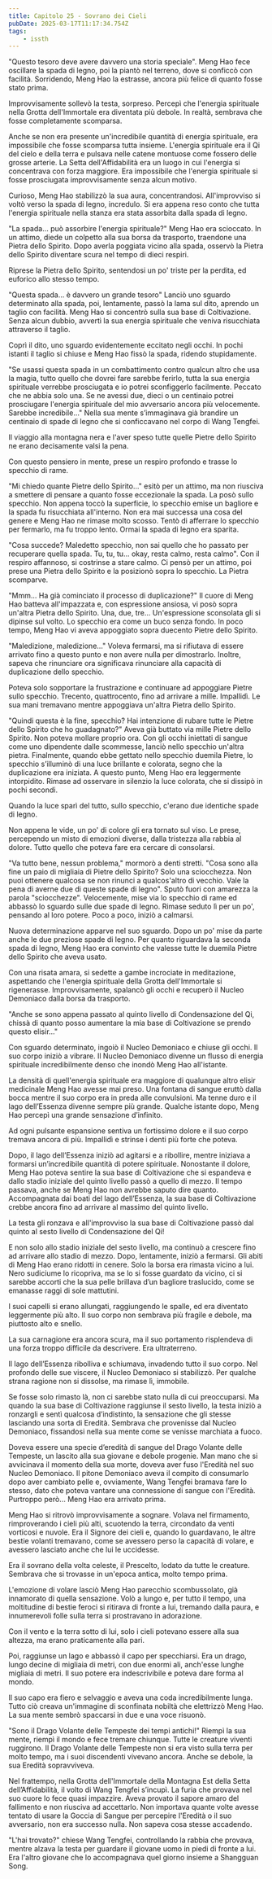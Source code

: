 ```yaml
---
title: Capitolo 25 - Sovrano dei Cieli
pubDate: 2025-03-17T11:17:34.754Z
tags:
    - issth
---
```



"Questo tesoro deve avere davvero una storia speciale". Meng Hao fece oscillare la spada di legno, poi la piantò nel terreno, dove si conficcò con facilità. Sorridendo, Meng Hao la estrasse, ancora più felice di quanto fosse stato prima.


Improvvisamente sollevò la testa, sorpreso. Percepì che l'energia spirituale nella Grotta dell'Immortale era diventata più debole. In realtà, sembrava che fosse completamente scomparsa.


Anche se non era presente un'incredibile quantità di energia spirituale, era impossibile che fosse scomparsa tutta insieme. L'energia spirituale era il Qi del cielo e della terra e pulsava nelle catene montuose come fossero delle grosse arterie. La Setta dell'Affidabilità era un luogo in cui l'energia si concentrava con forza maggiore. Era impossibile che l'energia spirituale si fosse prosciugata improvvisamente senza alcun motivo.


Curioso, Meng Hao stabilizzò la sua aura, concentrandosi. All'improvviso si voltò verso la spada di legno, incredulo. Si era appena reso conto che tutta l'energia spirituale nella stanza era stata assorbita dalla spada di legno.


"La spada... può assorbire l'energia spirituale?" Meng Hao era scioccato. In un attimo, diede un colpetto alla sua borsa da trasporto, traendone una Pietra dello Spirito. Dopo averla poggiata vicino alla spada, osservò la Pietra dello Spirito diventare scura nel tempo di dieci respiri.


Riprese la Pietra dello Spirito, sentendosi un po' triste per la perdita, ed euforico allo stesso tempo.


"Questa spada... è davvero un grande tesoro" Lanciò uno sguardo determinato alla spada, poi, lentamente, passò la lama sul dito, aprendo un taglio con facilità. Meng Hao si concentrò sulla sua base di Coltivazione. Senza alcun dubbio, avvertì la sua energia spirituale che veniva risucchiata attraverso il taglio.


Coprì il dito, uno sguardo evidentemente eccitato negli occhi. In pochi istanti il taglio si chiuse e Meng Hao fissò la spada, ridendo stupidamente.


"Se usassi questa spada in un combattimento contro qualcun altro che usa la magia, tutto quello che dovrei fare sarebbe ferirlo, tutta la sua energia spirituale verrebbe prosciugata e io potrei sconfiggerlo facilmente. Peccato che ne abbia solo una. Se ne avessi due, dieci o un centinaio potrei prosciugare l'energia spirituale del mio avversario ancora più velocemente. Sarebbe incredibile..." Nella sua mente s’immaginava già brandire un centinaio di spade di legno che si conficcavano nel corpo di Wang Tengfei.


Il viaggio alla montagna nera e l'aver speso tutte quelle Pietre dello Spirito ne erano decisamente valsi la pena.


Con questo pensiero in mente, prese un respiro profondo e trasse lo specchio di rame.


"Mi chiedo quante Pietre dello Spirito..." esitò per un attimo, ma non riusciva a smettere di pensare a quanto fosse eccezionale la spada. La posò sullo specchio. Non appena toccò la superficie, lo specchio emise un bagliore e la spada fu risucchiata all'interno. Non era mai successa una cosa del genere e Meng Hao ne rimase molto scosso. Tentò di afferrare lo specchio per fermarlo, ma fu troppo lento. Ormai la spada di legno era sparita.


"Cosa succede? Maledetto specchio, non sai quello che ho passato per recuperare quella spada. Tu, tu, tu... okay, resta calmo, resta calmo". Con il respiro affannoso, si costrinse a stare calmo. Ci pensò per un attimo, poi prese una Pietra dello Spirito e la posizionò sopra lo specchio. La Pietra scomparve.


"Mmm... Ha già cominciato il processo di duplicazione?" Il cuore di Meng Hao batteva all'impazzata e, con espressione ansiosa, vi posò sopra un'altra Pietra dello Spirito. Una, due, tre... Un'espressione sconsolata gli si dipinse sul volto. Lo specchio era come un buco senza fondo. In poco tempo, Meng Hao vi aveva appoggiato sopra duecento Pietre dello Spirito.


"Maledizione, maledizione..." Voleva fermarsi, ma si rifiutava di essere arrivato fino a questo punto e non avere nulla per dimostrarlo. Inoltre, sapeva che rinunciare ora significava rinunciare alla capacità di duplicazione dello specchio.


Poteva solo sopportare la frustrazione e continuare ad appoggiare Pietre sullo specchio. Trecento, quattrocento, fino ad arrivare a mille. Impallidì. Le sua mani tremavano mentre appoggiava un'altra Pietra dello Spirito.


"Quindi questa è la fine, specchio? Hai intenzione di rubare tutte le Pietre dello Spirito che ho guadagnato?" Aveva già buttato via mille Pietre dello Spirito. Non poteva mollare proprio ora. Con gli occhi iniettati di sangue come uno dipendente dalle scommesse, lanciò nello specchio un'altra pietra. Finalmente, quando ebbe gettato nello specchio duemila Pietre, lo specchio s’illuminò di una luce brillante e colorata, segno che la duplicazione era iniziata. A questo punto, Meng Hao era leggermente intorpidito. Rimase ad osservare in silenzio la luce colorata, che si dissipò in pochi secondi.


Quando la luce sparì del tutto, sullo specchio, c'erano due identiche spade di legno.


Non appena le vide, un po' di colore gli era tornato sul viso.  Le prese, percependo un misto di emozioni diverse, dalla tristezza alla rabbia al dolore. Tutto quello che poteva fare era cercare di consolarsi.


"Va tutto bene, nessun problema," mormorò a denti stretti. "Cosa sono alla fine un paio di migliaia di Pietre dello Spirito? Solo una sciocchezza. Non puoi ottenere qualcosa se non rinunci a qualcos'altro di vecchio. Vale la pena di averne due di queste spade di legno". Sputò fuori con amarezza la parola "sciocchezze". Velocemente, mise via lo specchio di rame ed abbassò lo sguardo sulle due spade di legno. Rimase seduto lì per un po', pensando al loro potere. Poco a poco, iniziò a calmarsi.


Nuova determinazione apparve nel suo sguardo. Dopo un po' mise da parte anche le due preziose spade di legno. Per quanto riguardava la seconda spada di legno, Meng Hao era convinto che valesse tutte le duemila Pietre dello Spirito che aveva usato.


Con una risata amara, si sedette a gambe incrociate in meditazione, aspettando che l'energia spirituale della Grotta dell'Immortale si rigenerasse. Improvvisamente, spalancò gli occhi e recuperò il Nucleo Demoniaco dalla borsa da trasporto.


"Anche se sono appena passato al quinto livello di Condensazione del Qi, chissà di quanto posso aumentare la mia base di Coltivazione se prendo questo elisir..."


Con sguardo determinato, ingoiò il Nucleo Demoniaco e chiuse gli occhi. Il suo corpo iniziò a vibrare. Il Nucleo Demoniaco divenne un flusso di energia spirituale incredibilmente denso che inondò Meng Hao all'istante.


La densità di quell'energia spirituale era maggiore di qualunque altro elisir medicinale Meng Hao avesse mai preso. Una fontana di sangue eruttò dalla bocca mentre il suo corpo era in preda alle convulsioni. Ma tenne duro e il lago dell’Essenza divenne sempre più grande. Qualche istante dopo, Meng Hao percepì una grande sensazione d’infinito.


Ad ogni pulsante espansione sentiva un fortissimo dolore e il suo corpo tremava ancora di più. Impallidì e strinse i denti più forte che poteva.


Dopo, il lago dell’Essenza iniziò ad agitarsi e a ribollire, mentre iniziava a formarsi un’incredibile quantità di potere spirituale. Nonostante il dolore, Meng Hao poteva sentire la sua base di Coltivazione che si espandeva e dallo stadio iniziale del quinto livello passò a quello di mezzo. Il tempo passava, anche se Meng Hao non avrebbe saputo dire quanto. Accompagnata dai boati del lago dell’Essenza, la sua base di Coltivazione crebbe ancora fino ad arrivare al massimo del quinto livello.


La testa gli ronzava e all'improvviso la sua base di Coltivazione passò dal quinto al sesto livello di Condensazione del Qi!


E non solo allo stadio iniziale del sesto livello, ma continuò a crescere fino ad arrivare allo stadio di mezzo. Dopo, lentamente, iniziò a fermarsi. Gli abiti di Meng Hao erano ridotti in cenere. Solo la borsa era rimasta vicino a lui. Nero sudiciume lo ricopriva, ma se lo si fosse guardato da vicino, ci si sarebbe accorti che la sua pelle brillava d’un bagliore traslucido, come se emanasse raggi di sole mattutini.


I suoi capelli si erano allungati, raggiungendo le spalle, ed era diventato leggermente più alto. Il suo corpo non sembrava più fragile e debole, ma piuttosto alto e snello.


La sua carnagione era ancora scura, ma il suo portamento risplendeva di una forza troppo difficile da descrivere. Era ultraterreno.


Il lago dell’Essenza ribolliva e schiumava, invadendo tutto il suo corpo. Nel profondo delle sue viscere, il Nucleo Demoniaco si stabilizzò. Per qualche strana ragione non si dissolse, ma rimase lì, immobile.


Se fosse solo rimasto là, non ci sarebbe stato nulla di cui preoccuparsi. Ma quando la sua base di Coltivazione raggiunse il sesto livello, la testa iniziò a ronzargli e sentì qualcosa d’indistinto, la sensazione che gli stesse lasciando una sorta di Eredità. Sembrava che provenisse dal Nucleo Demoniaco, fissandosi nella sua mente come se venisse marchiata a fuoco.


Doveva essere una specie d’eredità di sangue del Drago Volante delle Tempeste, un lascito alla sua giovane e debole progenie. Man mano che si avvicinava il momento della sua morte, doveva aver fuso l'Eredità nel suo Nucleo Demoniaco. Il pitone Demoniaco aveva il compito di consumarlo dopo aver cambiato pelle e, ovviamente, Wang Tengfei bramava fare lo stesso, dato che poteva vantare una connessione di sangue con l'Eredità. Purtroppo però... Meng Hao era arrivato prima.


Meng Hao si ritrovò improvvisamente a sognare. Volava nel firmamento, rimproverando i cieli più alti, scuotendo la terra, circondato da venti vorticosi e nuvole. Era il Signore dei cieli e, quando lo guardavano, le altre bestie volanti tremavano, come se avessero perso la capacità di volare, e avessero lasciato anche che lui le uccidesse.


Era il sovrano della volta celeste, il Prescelto, lodato da tutte le creature. Sembrava che si trovasse in un'epoca antica, molto tempo prima.


L'emozione di volare lasciò Meng Hao parecchio scombussolato, già innamorato di quella sensazione. Volò a lungo e, per tutto il tempo, una moltitudine di bestie feroci si ritirava di fronte a lui, tremando dalla paura, e innumerevoli folle sulla terra si prostravano in adorazione.


Con il vento e la terra sotto di lui, solo i cieli potevano essere alla sua altezza, ma erano praticamente alla pari.


Poi, raggiunse un lago e abbassò il capo per specchiarsi. Era un drago, lungo decine di migliaia di metri, con due enormi ali, anch'esse lunghe migliaia di metri. Il suo potere era indescrivibile e poteva dare forma al mondo.


Il suo capo era fiero e selvaggio e aveva una coda incredibilmente lunga. Tutto ciò creava un'immagine di sconfinata nobiltà che elettrizzò Meng Hao. La sua mente sembrò spaccarsi in due e una voce risuonò.


"Sono il Drago Volante delle Tempeste dei tempi antichi!" Riempì la sua mente, riempì il mondo e fece tremare chiunque. Tutte le creature viventi ruggirono. Il Drago Volante delle Tempeste non si era visto sulla terra per molto tempo, ma i suoi discendenti vivevano ancora. Anche se debole, la sua Eredità sopravviveva.


Nel frattempo, nella Grotta dell'Immortale della Montagna Est della Setta dell’Affidabilità, il volto di Wang Tengfei s’incupì. La furia che provava nel suo cuore lo fece quasi impazzire. Aveva provato il sapore amaro del fallimento e non riusciva ad accettarlo. Non importava quante volte avesse tentato di usare la Goccia di Sangue per percepire l'Eredità o il suo avversario, non era successo nulla. Non sapeva cosa stesse accadendo.


"L'hai trovato?" chiese Wang Tengfei, controllando la rabbia che provava, mentre alzava la testa per guardare il giovane uomo in piedi di fronte a lui. Era l'altro giovane che lo accompagnava quel giorno insieme a Shangguan Song.
                                


                                



